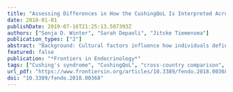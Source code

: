```yaml
---
title: "Assessing Differences in How the CushingQoL Is Interpreted Across Countries: Comparing Patients From the U.S. and the Netherlands"
date: 2018-01-01
publishDate: 2019-07-16T21:25:13.507393Z
authors: ["Sonja D. Winter", "Sarah Depaoli", "Jitske Tiemensma"]
publication_types: ["2"]
abstract: "Background: Cultural factors influence how individuals define, evaluate, and approach their quality of life (QoL). The CushingQoL is a widely used disease-specific questionnaire to assess QoL in patients with Cushing's syndrome. However, there is no information about potential crosscountry differences in the way patients interpret the items on the CushingQoL. Thus, the current study examined if the CushingQoL is interpreted in the same way across nationalities. Methods: Patients from the U.S. (n = 260) and the Netherlands (n = 103) were asked to fill out the CushingQoL and a short demographics survey. Measurement invariance testing was utilized to explore whether or not the patient samples from the U.S. and the Netherlands interpreted items on the CushingQoL in the same way. Results: A two-subscale scoring approach was used for the CushingQoL. Model fit was good for the U.S. sample (e.g., CFI = 0.983; TLI = 0.979), as well as the Dutch sample (e.g., CFI = 0.971; TLI = 0.964). Invariance testing revealed that three of the 12 items on the CushingQoL were interpreted differently across the groups. These items are all related to psychosocial issues (e.g., irritable mood and worrying about one's health). Items assessing physical aspects of QoL did not vary across the U.S. and Dutch samples. Conclusions: Interpreting results from the CushingQoL requires careful consideration of country of residence, as this appears to impact the interpretation of the questionnaire."
featured: false
publication: "*Frontiers in Endocrinology*"
tags: ["Cushing's syndrome", "CushingQoL", "cross-country comparison", "measurement invariance", "quality of life"]
url_pdf: "https://www.frontiersin.org/articles/10.3389/fendo.2018.00368/full"
doi: "10.3389/fendo.2018.00368"
---
```


